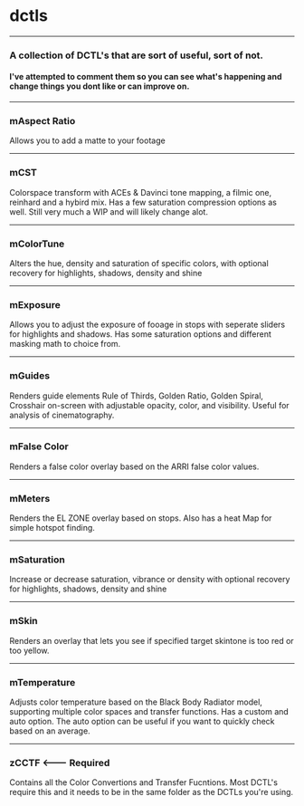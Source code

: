 # dctls
---

### A collection of DCTL's that are sort of useful, sort of not.

#### I've attempted to comment them so you can see what's happening and change things you dont like or can improve on.

---
### mAspect Ratio
Allows you to add a matte to your footage

---

### mCST
Colorspace transform with ACEs & Davinci tone mapping, a filmic one, reinhard and a hybird mix. Has a few saturation compression options as well. Still very much a WIP and will likely change alot.

---

### mColorTune
Alters the hue, density and saturation of specific colors, with optional recovery for highlights, shadows, density and shine

---

### mExposure
Allows you to adjust the exposure of fooage in stops with seperate sliders for highlights and shadows. Has some saturation options and different masking math to choice from. 

---

### mGuides
Renders guide elements Rule of Thirds, Golden Ratio, Golden Spiral, Crosshair on-screen with adjustable opacity, color, and visibility. Useful for analysis of cinematography. 

--- 

### mFalse Color 
Renders a false color overlay based on the ARRI false color values. 

---

### mMeters
Renders the EL ZONE overlay based on stops. Also has a heat Map for simple hotspot finding. 

---

### mSaturation
Increase or decrease saturation, vibrance or density with optional recovery for highlights, shadows, density and shine

---

### mSkin
Renders an overlay that lets you see if specified target skintone is too red or too yellow. 

---

### mTemperature
Adjusts color temperature based on the Black Body Radiator model, supporting multiple color spaces and transfer functions. Has a custom and auto option. The auto option can be useful if you want to quickly check based on an average.

---

### zCCTF <--- Required
Contains all the Color Convertions and Transfer Fucntions. Most DCTL's require this and it needs to be in the same folder as the DCTLs you're using. 

